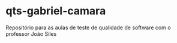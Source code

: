 # qts-gabriel-camara
Repositório para as aulas de teste de qualidade de software com o professor João Siles

